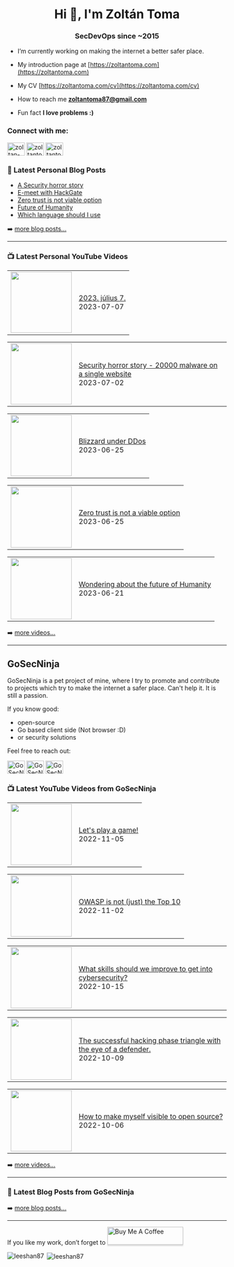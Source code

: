 <h1 align="center">Hi 👋, I'm Zoltán Toma</h1>
<h3 align="center">SecDevOps since ~2015</h3>

- I’m currently working on making the internet a better safer place.

- My introduction page at [https://zoltantoma.com](https://zoltantoma.com)

- My CV [https://zoltantoma.com/cv](https://zoltantoma.com/cv)

- How to reach me **zoltantoma87@gmail.com**

- Fun fact **I love problems :)**

<p align="left">
<h3 align="left">Connect with me:</h3>
<a href="https://www.linkedin.com/in/toma-zoltan/" target="blank"><img align="center" src="https://raw.githubusercontent.com/rahuldkjain/github-profile-readme-generator/master/src/images/icons/Social/linked-in-alt.svg" alt="zoltan-toma" height="30" width="40" /></a>
<a href="https://twitter.com/ZoltanToma_" target="blank"><img align="center" src="https://raw.githubusercontent.com/rahuldkjain/github-profile-readme-generator/master/src/images/icons/Social/twitter.svg" alt="zoltantoma" height="30" width="40" /></a>
<a href="https://youtube.com/@zoltantoma" target="blank"><img align="center" src="https://raw.githubusercontent.com/rahuldkjain/github-profile-readme-generator/master/src/images/icons/Social/youtube.svg" alt="zoltantoma" height="30" width="40" /></a>

</p>



### 📕 Latest Personal Blog Posts

<!-- BLOG-POST-LIST:START -->
- [A Security horror story](https://zoltantoma.com/posts/2023-07-02-security-horror-story/)
- [E-meet with HackGate](https://zoltantoma.com/posts/2023-07-01-hackgate/)
- [Zero trust is not viable option](https://zoltantoma.com/posts/2023-06-25-zero-trust-is-not-viable/)
- [Future of Humanity](https://zoltantoma.com/posts/2023-06-20-future-of-humanity/)
- [Which language should I use](https://zoltantoma.com/posts/2023-06-16-which-language-should-i-use/)
<!-- BLOG-POST-LIST:END -->

➡️ [more blog posts...](https://zoltantoma.com)

---

### 📺 Latest Personal YouTube Videos

<!-- YOUTUBE:START --><table><tr><td><a href="https://www.youtube.com/watch?v=wF8C67QSV-A"><img width="140px" src="https://i.ytimg.com/vi/wF8C67QSV-A/mqdefault.jpg"></a></td>
<td><a href="https://www.youtube.com/watch?v=wF8C67QSV-A">2023. július 7.</a><br/>2023-07-07</td></tr></table>
<table><tr><td><a href="https://www.youtube.com/watch?v=BLOCi8j5tAo"><img width="140px" src="https://i.ytimg.com/vi/BLOCi8j5tAo/mqdefault.jpg"></a></td>
<td><a href="https://www.youtube.com/watch?v=BLOCi8j5tAo">Security horror story - 20000 malware on a single website</a><br/>2023-07-02</td></tr></table>
<table><tr><td><a href="https://www.youtube.com/watch?v=WfVe11AmxcI"><img width="140px" src="https://i.ytimg.com/vi/WfVe11AmxcI/mqdefault.jpg"></a></td>
<td><a href="https://www.youtube.com/watch?v=WfVe11AmxcI">Blizzard under DDos</a><br/>2023-06-25</td></tr></table>
<table><tr><td><a href="https://www.youtube.com/watch?v=JgwfBGSmY3M"><img width="140px" src="https://i.ytimg.com/vi/JgwfBGSmY3M/mqdefault.jpg"></a></td>
<td><a href="https://www.youtube.com/watch?v=JgwfBGSmY3M">Zero trust is not a viable option</a><br/>2023-06-25</td></tr></table>
<table><tr><td><a href="https://www.youtube.com/watch?v=PMQf1lcuw9I"><img width="140px" src="https://i.ytimg.com/vi/PMQf1lcuw9I/mqdefault.jpg"></a></td>
<td><a href="https://www.youtube.com/watch?v=PMQf1lcuw9I">Wondering about the future of Humanity</a><br/>2023-06-21</td></tr></table>
<!-- YOUTUBE:END -->

➡️ [more videos...](https://www.youtube.com/@zoltantoma)

---

## GoSecNinja

GoSecNinja is a pet project of mine, where I try to promote and contribute to projects which try to make the internet a safer place.
Can't help it. It is still a passion.

If you know good:
- open-source
- Go based client side (Not browser :D)
- or security solutions

Feel free to reach out:
<p align="left">
<a href="https://twitter.com/@GoSecNinja" target="blank"><img align="center" src="https://raw.githubusercontent.com/rahuldkjain/github-profile-readme-generator/master/src/images/icons/Social/twitter.svg" alt="GoSecNinja" height="30" width="40" /></a>
<a href="https://youtube.com/@gosecninja" target="blank"><img align="center" src="https://raw.githubusercontent.com/rahuldkjain/github-profile-readme-generator/master/src/images/icons/Social/youtube.svg" alt="GoSecNinja" height="30" width="40" /></a>
<a href="mailto: zoltantoma@gosec.ninja" target="blank"><img align="center" src="https://cdn.jsdelivr.net/npm/simple-icons@3.0.1/icons/gmail.svg" alt="GoSecNinja" height="30" width="40" /></a>
</p>

### 📺 Latest YouTube Videos from GoSecNinja

<!-- GS-YOUTUBE:START --><table><tr><td><a href="https://www.youtube.com/watch?v=nnmlO0jlJ7M"><img width="140px" src="https://i.ytimg.com/vi/nnmlO0jlJ7M/mqdefault.jpg"></a></td>
<td><a href="https://www.youtube.com/watch?v=nnmlO0jlJ7M">Let&#39;s play a game!</a><br/>2022-11-05</td></tr></table>
<table><tr><td><a href="https://www.youtube.com/watch?v=YRO_mRpG55c"><img width="140px" src="https://i.ytimg.com/vi/YRO_mRpG55c/mqdefault.jpg"></a></td>
<td><a href="https://www.youtube.com/watch?v=YRO_mRpG55c">OWASP is not &lpar;just&rpar; the Top 10</a><br/>2022-11-02</td></tr></table>
<table><tr><td><a href="https://www.youtube.com/watch?v=GsHoTBVFJ1k"><img width="140px" src="https://i.ytimg.com/vi/GsHoTBVFJ1k/mqdefault.jpg"></a></td>
<td><a href="https://www.youtube.com/watch?v=GsHoTBVFJ1k">What skills should we improve to get into cybersecurity?</a><br/>2022-10-15</td></tr></table>
<table><tr><td><a href="https://www.youtube.com/watch?v=2e_KAZ_avkA"><img width="140px" src="https://i.ytimg.com/vi/2e_KAZ_avkA/mqdefault.jpg"></a></td>
<td><a href="https://www.youtube.com/watch?v=2e_KAZ_avkA">The successful hacking phase triangle with the eye of a defender.</a><br/>2022-10-09</td></tr></table>
<table><tr><td><a href="https://www.youtube.com/watch?v=qz8i71AxNRU"><img width="140px" src="https://i.ytimg.com/vi/qz8i71AxNRU/mqdefault.jpg"></a></td>
<td><a href="https://www.youtube.com/watch?v=qz8i71AxNRU">How to make myself visible to open source?</a><br/>2022-10-06</td></tr></table>
<!-- GS-YOUTUBE:END -->

➡️ [more videos...](https://www.youtube.com/@GoSecNinja)

---

### 📕 Latest Blog Posts from GoSecNinja

<!-- GS-BLOG:START -->

<!-- GS-BLOG:END -->

➡️ [more blog posts...](https://gosec.ninja)

---

<p>If you like my work, don’t forget to <a href="https://www.buymeacoffee.com/leeshan87" target="_blank"><img src="https://www.buymeacoffee.com/assets/img/custom_images/orange_img.png" alt="Buy Me A Coffee" style="height: 41px !important;width: 174px !important;box-shadow: 0px 3px 2px 0px rgba(190, 190, 190, 0.5) !important;-webkit-box-shadow: 0px 3px 2px 0px rgba(190, 190, 190, 0.5) !important;" ></a>
</p>


<p><img align="left" src="https://github-readme-stats.vercel.app/api/top-langs/?username=leeshan87&layout=compact" alt="leeshan87" /></p>

<p>&nbsp;<img align="center" src="https://github-readme-stats.vercel.app/api?username=leeshan87&show_icons=true" alt="leeshan87" /></p>
